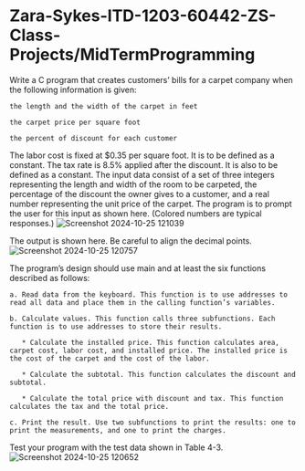 # Zara-Sykes-ITD-1203-60442-ZS-Class-Projects/MidTermProgramming

Write a C program that creates customers’ bills for a carpet company when the following information is given:

    the length and the width of the carpet in feet

    the carpet price per square foot

    the percent of discount for each customer

The labor cost is fixed at $0.35 per square foot. It is to be defined as a constant. The tax rate is 8.5% applied after the discount. It is also to be defined as a constant. The input data consist of a set of three integers representing the length and width of the room to be carpeted, the percentage of the discount the owner gives to a customer, and a real number representing the unit price of the carpet. The program is to prompt the user for this input as shown here. (Colored numbers are typical responses.)
![Screenshot 2024-10-25 121039](https://github.com/user-attachments/assets/ae663f13-ca0f-4414-8f28-2c9bccb22ce8)


The output is shown here. Be careful to align the decimal points.
![Screenshot 2024-10-25 120757](https://github.com/user-attachments/assets/d12ff7d4-8074-47c5-b42d-762955f17526)

The program’s design should use main and at least the six functions described as follows:

    a. Read data from the keyboard. This function is to use addresses to read all data and place them in the calling function’s variables.

    b. Calculate values. This function calls three subfunctions. Each function is to use addresses to store their results.

       * Calculate the installed price. This function calculates area, carpet cost, labor cost, and installed price. The installed price is the cost of the carpet and the cost of the labor.

       * Calculate the subtotal. This function calculates the discount and subtotal.

       * Calculate the total price with discount and tax. This function calculates the tax and the total price.

    c. Print the result. Use two subfunctions to print the results: one to print the measurements, and one to print the charges.

Test your program with the test data shown in Table 4-3.
![Screenshot 2024-10-25 120652](https://github.com/user-attachments/assets/9e81070c-5c53-4ddf-a9a7-202e061b522b)
